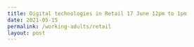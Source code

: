 ```yaml
---
title: Digital technologies in Retail 17 June 12pm to 1pm
date: 2021-05-15
permalink: /working-adults/retail
layout: post
---
```


